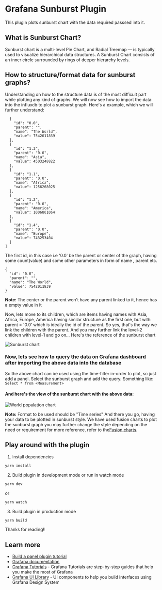 # Grafana Sunburst Plugin

<!-- 
[![CircleCI](https://circleci.com/gh/grafana/simple-react-panel.svg?style=svg)](https://circleci.com/gh/grafana/simple-react-panel)
[![David Dependency Status](https://david-dm.org/grafana/simple-react-panel.svg)](https://david-dm.org/grafana/simple-react-panel)
[![David Dev Dependency Status](https://david-dm.org/grafana/simple-react-panel/dev-status.svg)](https://david-dm.org/grafana/simple-react-panel/?type=dev)
[![Known Vulnerabilities](https://snyk.io/test/github/grafana/simple-react-panel/badge.svg)](https://snyk.io/test/github/grafana/simple-react-panel)
[![Maintainability](https://api.codeclimate.com/v1/badges/1dee2585eb412f913cbb/maintainability)](https://codeclimate.com/github/grafana/simple-react-panel/maintainability)
[![Test Coverage](https://api.codeclimate.com/v1/badges/1dee2585eb412f913cbb/test_coverage)](https://codeclimate.com/github/grafana/simple-react-panel/test_coverage) -->

This plugin plots sunburst chart with the data required passsed into it.


## What is Sunburst Chart?
Sunburst chart is a multi-level Pie Chart, and Radial Treemap — is typically used to visualize hierarchical data structures. A Sunburst Chart consists of an inner circle surrounded by rings of deeper hierarchy levels.

## How to structure/format data for sunburst graphs?
Understanding on how to the structure data is of the most difficult part while plotting any kind of graphs. We will now see how to import the data into the influxdb to plot a sunburst graph.
Here's a example, which we will further understand:

```[
  {
    "id": "0.0",
    "parent": "",
    "name": "The World",
    "value": 7542011839
  },
  {
    "id": "1.3",
    "parent": "0.0",
    "name": "Asia",
    "value": 4503248822
  },
  {
    "id": "1.1",
    "parent": "0.0",
    "name": "Africa",
    "value": 1256268025
  },
  {
    "id": "1.2",
    "parent": "0.0",
    "name": "America",
    "value": 1006801064
  },
  {
    "id": "1.4",
    "parent": "0.0",
    "name": "Europe",
    "value": 743253404
  }
]
```

The first id, in this case i.e '0.0' be the parent or center of the graph, having some count(value) and some other parameters in form of name , parent etc.
```
{
  "id": "0.0",
  "parent": "",
  "name": "The World",
  "value": 7542011839
}
```
**Note:** The center or the parent won't have any parent linked to it, hence has a empty value in it

Now, lets move to its children, which are items having names with Asia, Africa, Europe, America having similar structure as the first one, but with parent = '0.0' which is ideally the id of the parent. So yes, that's the way we link the children with the parent. And you may further link the level-2 children with level-1 and go on...
Here's the reference of the sunburst chart

![Sunburst chart](https://res.cloudinary.com/dtliuizjh/image/upload/v1598199576/sunburstchart_a1xetd.png)

### Now, lets see how to query the data on Grafana dashboard after importing the above data into the database
So the above chart can be used using the time-filter in-order to plot, so just add a panel. Select the sunburst graph and add the query. Something like:
`` Select * from <Measurement>``

#### And here's the view of the sunburst chart with the above data: 
![World population chart](https://res.cloudinary.com/dtliuizjh/image/upload/v1598371900/2020-08-25_ouoxfp.png)

**Note:** Format to be used should be "Time series"
And there you go, having your data to be plotted in sunburst style.
We have used fusion charts to plot the sunburst graph you may further change the style depending on the need or requirement for more reference, refer to the[Fusion charts](https://www.fusioncharts.com/charts/sunburst-charts/simple-sunburst-chart?framework=javascript).


## Play around with the plugin
1. Install dependencies
```BASH
yarn install
```
2. Build plugin in development mode or run in watch mode
```BASH
yarn dev
```
or
```BASH
yarn watch
```
3. Build plugin in production mode
```BASH
yarn build
```

Thanks for reading!!

## Learn more
- [Build a panel plugin tutorial](https://grafana.com/tutorials/build-a-panel-plugin)
- [Grafana documentation](https://grafana.com/docs/)
- [Grafana Tutorials](https://grafana.com/tutorials/) - Grafana Tutorials are step-by-step guides that help you make the most of Grafana
- [Grafana UI Library](https://developers.grafana.com/ui) - UI components to help you build interfaces using Grafana Design System
